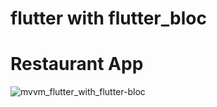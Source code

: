 # flutter with flutter_bloc
# Restaurant App

<img src="https://github.com/IAMAntaRiksa/restaurant_flutter_bloc/assets/32923555/b9296833-0a8e-4214-9ae9-72cde30900e6" alt="mvvm_flutter_with_flutter-bloc"> 

